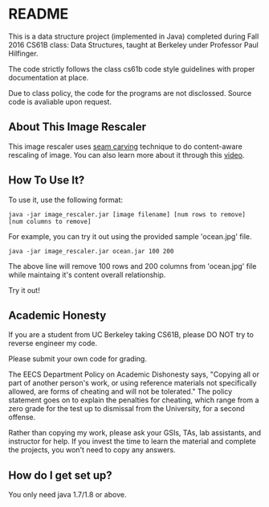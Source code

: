 # README #

This is a data structure project (implemented in Java) completed during Fall 2016 CS61B class: Data Structures, taught at Berkeley under Professor Paul Hilfinger. 

The code strictly follows the class cs61b code style guidelines with proper documentation at place.

Due to class policy, the code for the programs are not disclossed. Source code is avaliable upon request.

## About This Image Rescaler ##
This image rescaler uses [seam carving](http://www.wikiwand.com/en/Seam_carving) technique to do content-aware rescaling of image. You can also learn more about it through this [video](https://www.youtube.com/watch?v=6NcIJXTlugc).

## How To Use It? ##
To use it, use the following format:
```
java -jar image_rescaler.jar [image filename] [num rows to remove] [num columns to remove]
```

For example, you can try it out using the provided sample 'ocean.jpg' file.
```
java -jar image_rescaler.jar ocean.jar 100 200
```
The above line will remove 100 rows and 200 columns from 'ocean.jpg' file while maintaing it's content overall relationship.

Try it out!

## Academic Honesty ##
If you are a student from UC Berkeley taking CS61B, please DO NOT try to reverse engineer my code. 

Please submit your own code for grading.

The EECS Department Policy on Academic Dishonesty says, "Copying all or part of another person's work, or using reference materials not specifically allowed, are forms of cheating and will not be tolerated." The policy statement goes on to explain the penalties for cheating, which range from a zero grade for the test up to dismissal from the University, for a second offense.

Rather than copying my work, please ask your GSIs, TAs, lab assistants, and instructor for help. If you invest the time to learn the material and complete the projects, you won't need to copy any answers.


## How do I get set up? ##

You only need java 1.7/1.8 or above.

